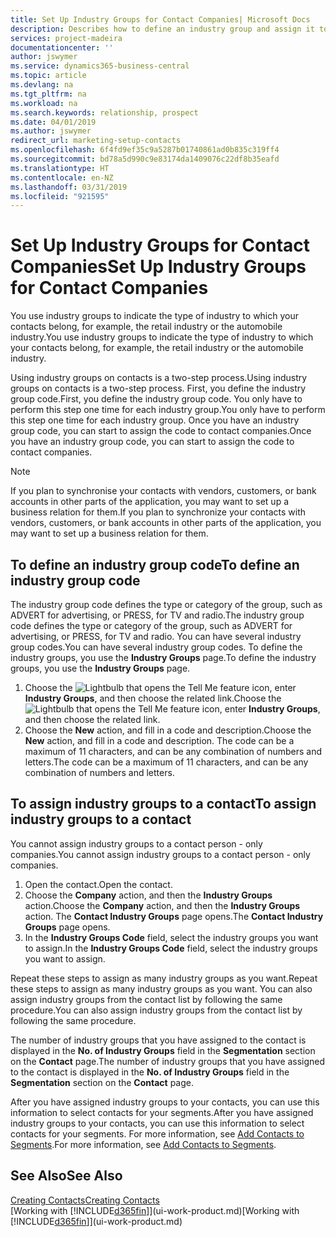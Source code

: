 ```yaml
---
title: Set Up Industry Groups for Contact Companies| Microsoft Docs
description: Describes how to define an industry group and assign it to a contact company, for example, the retail industry or the automobile industry.
services: project-madeira
documentationcenter: ''
author: jswymer
ms.service: dynamics365-business-central
ms.topic: article
ms.devlang: na
ms.tgt_pltfrm: na
ms.workload: na
ms.search.keywords: relationship, prospect
ms.date: 04/01/2019
ms.author: jswymer
redirect_url: marketing-setup-contacts
ms.openlocfilehash: 6f4fd9ef35c9a5287b01740861ad0b835c319ff4
ms.sourcegitcommit: bd78a5d990c9e83174da1409076c22df8b35eafd
ms.translationtype: HT
ms.contentlocale: en-NZ
ms.lasthandoff: 03/31/2019
ms.locfileid: "921595"
---
```

# <a name="set-up-industry-groups-for-contact-companies"></a><span data-ttu-id="2a0a6-103">Set Up Industry Groups for Contact Companies</span><span class="sxs-lookup"><span data-stu-id="2a0a6-103">Set Up Industry Groups for Contact Companies</span></span>
<span data-ttu-id="2a0a6-104">You use industry groups to indicate the type of industry to which your contacts belong, for example, the retail industry or the automobile industry.</span><span class="sxs-lookup"><span data-stu-id="2a0a6-104">You use industry groups to indicate the type of industry to which your contacts belong, for example, the retail industry or the automobile industry.</span></span>

<span data-ttu-id="2a0a6-105">Using industry groups on contacts is a two-step process.</span><span class="sxs-lookup"><span data-stu-id="2a0a6-105">Using industry groups on contacts is a two-step process.</span></span> <span data-ttu-id="2a0a6-106">First, you define the industry group code.</span><span class="sxs-lookup"><span data-stu-id="2a0a6-106">First, you define the industry group code.</span></span> <span data-ttu-id="2a0a6-107">You only have to perform this step one time for each industry group.</span><span class="sxs-lookup"><span data-stu-id="2a0a6-107">You only have to perform this step one time for each industry group.</span></span> <span data-ttu-id="2a0a6-108">Once you have an industry group code, you can start to assign the code to contact companies.</span><span class="sxs-lookup"><span data-stu-id="2a0a6-108">Once you have an industry group code, you can start to assign the code to contact companies.</span></span>

> [!NOTE]  
>   <span data-ttu-id="2a0a6-109">If you plan to synchronise your contacts with vendors, customers, or bank accounts in other parts of the application, you may want to set up a business relation for them.</span><span class="sxs-lookup"><span data-stu-id="2a0a6-109">If you plan to synchronize your contacts with vendors, customers, or bank accounts in other parts of the application, you may want to set up a business relation for them.</span></span>

## <a name="to-define-an-industry-group-code"></a><span data-ttu-id="2a0a6-110">To define an industry group code</span><span class="sxs-lookup"><span data-stu-id="2a0a6-110">To define an industry group code</span></span>
<span data-ttu-id="2a0a6-111">The industry group code defines the type or category of the group, such as ADVERT for advertising, or PRESS, for TV and radio.</span><span class="sxs-lookup"><span data-stu-id="2a0a6-111">The industry group code defines the type or category of the group, such as ADVERT for advertising, or PRESS, for TV and radio.</span></span> <span data-ttu-id="2a0a6-112">You can have several industry group codes.</span><span class="sxs-lookup"><span data-stu-id="2a0a6-112">You can have several industry group codes.</span></span> <span data-ttu-id="2a0a6-113">To define the industry groups, you use the **Industry Groups** page.</span><span class="sxs-lookup"><span data-stu-id="2a0a6-113">To define the industry groups, you use the **Industry Groups** page.</span></span>

1. <span data-ttu-id="2a0a6-114">Choose the ![Lightbulb that opens the Tell Me feature](media/ui-search/search_small.png "Tell me what you want to do") icon, enter **Industry Groups**, and then choose the related link.</span><span class="sxs-lookup"><span data-stu-id="2a0a6-114">Choose the ![Lightbulb that opens the Tell Me feature](media/ui-search/search_small.png "Tell me what you want to do") icon, enter **Industry Groups**, and then choose the related link.</span></span>
2. <span data-ttu-id="2a0a6-115">Choose the **New** action, and fill in a code and description.</span><span class="sxs-lookup"><span data-stu-id="2a0a6-115">Choose the **New** action, and fill in a code and description.</span></span> <span data-ttu-id="2a0a6-116">The code can be a maximum of 11 characters, and can be any combination of numbers and letters.</span><span class="sxs-lookup"><span data-stu-id="2a0a6-116">The code can be a maximum of 11 characters, and can be any combination of numbers and letters.</span></span>

## <a name="AssignIndustryGroupContact"></a> <span data-ttu-id="2a0a6-117">To assign industry groups to a contact</span><span class="sxs-lookup"><span data-stu-id="2a0a6-117">To assign industry groups to a contact</span></span>
<span data-ttu-id="2a0a6-118">You cannot assign industry groups to a contact person - only companies.</span><span class="sxs-lookup"><span data-stu-id="2a0a6-118">You cannot assign industry groups to a contact person - only companies.</span></span>

1. <span data-ttu-id="2a0a6-119">Open the contact.</span><span class="sxs-lookup"><span data-stu-id="2a0a6-119">Open the contact.</span></span>
2. <span data-ttu-id="2a0a6-120">Choose the **Company** action, and then the **Industry Groups** action.</span><span class="sxs-lookup"><span data-stu-id="2a0a6-120">Choose the **Company** action, and then the **Industry Groups** action.</span></span> <span data-ttu-id="2a0a6-121">The **Contact Industry Groups** page opens.</span><span class="sxs-lookup"><span data-stu-id="2a0a6-121">The **Contact Industry Groups** page opens.</span></span>
3. <span data-ttu-id="2a0a6-122">In the **Industry Groups Code** field, select the industry groups you want to assign.</span><span class="sxs-lookup"><span data-stu-id="2a0a6-122">In the **Industry Groups Code** field, select the industry groups you want to assign.</span></span>

<span data-ttu-id="2a0a6-123">Repeat these steps to assign as many industry groups as you want.</span><span class="sxs-lookup"><span data-stu-id="2a0a6-123">Repeat these steps to assign as many industry groups as you want.</span></span> <span data-ttu-id="2a0a6-124">You can also assign industry groups from the contact list by following the same procedure.</span><span class="sxs-lookup"><span data-stu-id="2a0a6-124">You can also assign industry groups from the contact list by following the same procedure.</span></span>

<span data-ttu-id="2a0a6-125">The number of industry groups that you have assigned to the contact is displayed in the **No. of Industry Groups** field in the **Segmentation** section on the **Contact** page.</span><span class="sxs-lookup"><span data-stu-id="2a0a6-125">The number of industry groups that you have assigned to the contact is displayed in the **No. of Industry Groups** field in the **Segmentation** section on the **Contact** page.</span></span>

<span data-ttu-id="2a0a6-126">After you have assigned industry groups to your contacts, you can use this information to select contacts for your segments.</span><span class="sxs-lookup"><span data-stu-id="2a0a6-126">After you have assigned industry groups to your contacts, you can use this information to select contacts for your segments.</span></span> <span data-ttu-id="2a0a6-127">For more information, see [Add Contacts to Segments](marketing-add-contact-segment.md).</span><span class="sxs-lookup"><span data-stu-id="2a0a6-127">For more information, see [Add Contacts to Segments](marketing-add-contact-segment.md).</span></span>

## <a name="see-also"></a><span data-ttu-id="2a0a6-128">See Also</span><span class="sxs-lookup"><span data-stu-id="2a0a6-128">See Also</span></span>
[<span data-ttu-id="2a0a6-129">Creating Contacts</span><span class="sxs-lookup"><span data-stu-id="2a0a6-129">Creating Contacts</span></span>](marketing-create-contact-companies.md)  
<span data-ttu-id="2a0a6-130">[Working with [!INCLUDE[d365fin](includes/d365fin_md.md)]](ui-work-product.md)</span><span class="sxs-lookup"><span data-stu-id="2a0a6-130">[Working with [!INCLUDE[d365fin](includes/d365fin_md.md)]](ui-work-product.md)</span></span>

